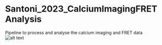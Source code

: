 # Santoni_2023_CalciumImagingFRETAnalysis
Pipeline to process and analyse the calcium imaging and FRET data
![alt text](https://github.com/[username]/[reponame]/blob/[branch]/graphicalabstract.png?raw=true)
